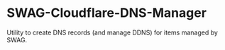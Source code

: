 # SWAG-Cloudflare-DNS-Manager
Utility to create DNS records (and manage DDNS) for items managed by SWAG.
